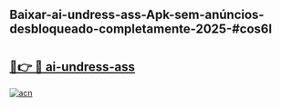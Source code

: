 ## Baixar-ai-undress-ass-Apk-sem-anúncios-desbloqueado-completamente-2025-#cos6l

# <h2><a href="https://ainizakaria.my?title=ai-undress-ass&ref=22M">🔗👉 🔴 ai-undress-ass</a></h2>

[![acn](https://github.com/user-attachments/assets/0f9c940e-d8b0-45ae-aac7-cd30a18b3e1c)](https://ainizakaria.my?title=ai-undress-ass&ref=22M)

